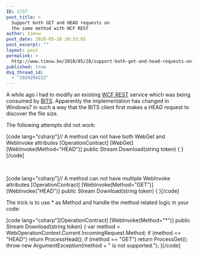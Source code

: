 ```yaml
---
ID: 1737
post_title: >
  Support both GET and HEAD requests on
  the same method with WCF REST
author: timvw
post_date: 2010-05-28 20:33:05
post_excerpt: ""
layout: post
permalink: >
  http://www.timvw.be/2010/05/28/support-both-get-and-head-requests-on-the-same-method-with-wcf-rest/
published: true
dsq_thread_id:
  - "1924294222"
---
```

<p>A while ago i had to modify an existing <a href="http://msdn.microsoft.com/en-us/netframework/cc950529.aspx">WCF REST</a> service which was being consumed by <a href="http://en.wikipedia.org/wiki/Background_Intelligent_Transfer_Service">BITS</a>. Apparently the implementation has changed in Windows7 in such a way that the BITS client first makes a HEAD request to discover the file size.</p>

<p>The following attempts did not work:</p>

[code lang="csharp"]// A method can not have both WebGet and WebInvoke attributes
[OperationContract]
[WebGet]
[WebInvoke(Method="HEAD")]
public Stream Download(string token) { }[/code]

<br/>

[code lang="csharp"]// A method can not have multiple WebInvoke attributes
[OperationContract]
[WebInvoke(Method="GET")]
[WebInvoke("HEAD")]
public Stream Download(string token) { }[/code]

<p>The trick is to use * as Method and handle the method related logic in your code:</p>

[code lang="csharp"][OperationContract]
[WebInvoke(Method="*")]
public Stream Download(string token)
{
 var method = WebOperationContext.Current.IncomingRequest.Method;
 if (method == "HEAD") return ProcessHead();
 if (method == "GET") return ProcessGet();
 throw new ArgumentException(method + " is not supported.");
}[/code]